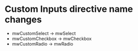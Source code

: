# Custom Inputs directive name changes
- mwCustomSelect -> mwSelect
- mwCustomCheckbox -> mwCheckbox
- mwCustomRadio -> mwRadio